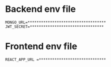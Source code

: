 # Backend env file

```
MONGO_URL=***********************************
JWT_SECRET=*********************************
```

# Frontend env file

```
REACT_APP_URL =******************************
```
